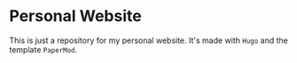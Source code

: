 # Personal Website

This is just a repository for my personal website. It's made with `Hugo` and the template `PaperMod`.
